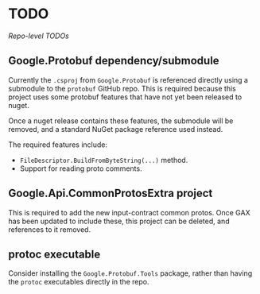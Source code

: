 # TODO

*Repo-level TODOs*

## Google.Protobuf dependency/submodule

Currently the `.csproj` from `Google.Protobuf` is referenced directly
using a submodule to the `protobuf` GitHub repo.
This is required because this project uses some protobuf features that
have not yet been released to nuget.

Once a nuget release contains these features, the submodule will be
removed, and a standard NuGet package reference used instead.

The required features include:

* `FileDescriptor.BuildFromByteString(...)` method.
* Support for reading proto comments.

## Google.Api.CommonProtosExtra project

This is required to add the new input-contract common protos.
Once GAX has been updated to include these, this project can be deleted,
and references to it removed.

## protoc executable

Consider installing the `Google.Protobuf.Tools` package, rather than having
the `protoc` executables directly in the repo.